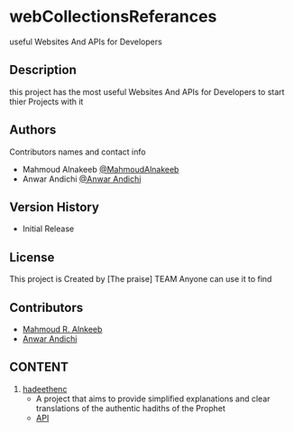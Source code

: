 # webCollectionsReferances

useful Websites And APIs for Developers

## Description

this project has the most useful Websites And APIs for Developers to start thier Projects with
it

## Authors

Contributors names and contact info

- Mahmoud Alnakeeb
  [@MahmoudAlnakeeb](https://www.facebook.com/MahmoudRamadan1717/)
- Anwar Andichi
  [@Anwar Andichi](https://www.facebook.com/AnwarRiffian)

## Version History

- Initial Release

## License

This project is Created by [The praise] TEAM Anyone can use it to find

## Contributors

- [Mahmoud R. Alnkeeb](https://github.com/mahmoudalnkeeb)
- [Anwar Andichi](https://github.com/AnouarAndichiPXL)

## CONTENT

1. [hadeethenc](https://hadeethenc.com/ar/home)
   - A project that aims to provide simplified explanations and clear translations of the authentic hadiths of the Prophet
   - [API](https://documenter.getpostman.com/view/5211979/TVev3j7q)
